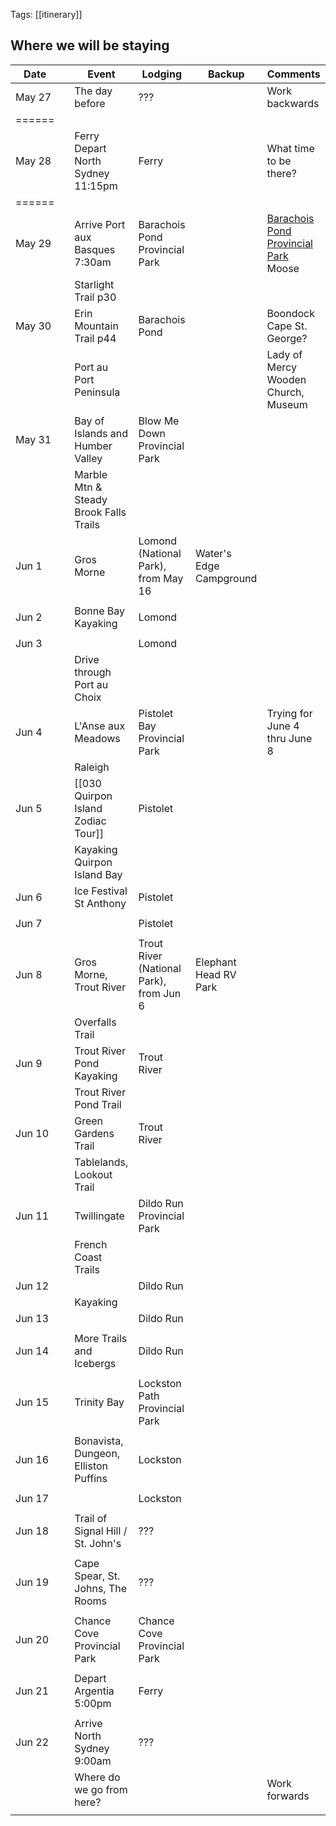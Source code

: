 
Tags: [[itinerary]]

## Where we will be staying

| Date   |     | Event                                  | Lodging                                 | Backup                  | Comments                                                             |
| ------ | --- | -------------------------------------- | --------------------------------------- | ----------------------- | -------------------------------------------------------------------- |
| May 27 |     | The day before                         | ???                                     |                         | Work backwards                                                       |
| ====== |     |                                        |                                         |                         |                                                                      |
| May 28 |     | Ferry Depart North Sydney 11:15pm      | Ferry                                   |                         | What time to be there?                                               |
| ====== |     |                                        |                                         |                         |                                                                      |
| May 29 |     | Arrive Port aux Basques 7:30am         | Barachois Pond Provincial Park          |                         | [Barachois Pond Provincial Park](https://youtu.be/v1jXphFlSGY) Moose |
|        |     | Starlight Trail p30                    |                                         |                         |                                                                      |
| May 30 |     | Erin Mountain Trail p44                | Barachois Pond                          |                         | Boondock Cape St. George?                                            |
|        |     | Port au Port Peninsula                 |                                         |                         | Lady of Mercy Wooden Church, Museum                                  |
| May 31 |     | Bay of Islands and Humber Valley       | Blow Me Down Provincial Park            |                         |                                                                      |
|        |     | Marble Mtn & Steady Brook Falls Trails |                                         |                         |                                                                      |
| Jun 1  |     | Gros Morne                             | Lomond (National Park), from May 16     | Water's Edge Campground |                                                                      |
|        |     |                                        |                                         |                         |                                                                      |
| Jun 2  |     | Bonne Bay Kayaking                     | Lomond                                  |                         |                                                                      |
|        |     |                                        |                                         |                         |                                                                      |
| Jun 3  |     |                                        | Lomond                                  |                         |                                                                      |
|        |     | Drive through Port au Choix            |                                         |                         |                                                                      |
| Jun 4  |     | L'Anse aux Meadows                     | Pistolet Bay Provincial Park            |                         | Trying for June 4 thru  June 8                                       |
|        |     | Raleigh                                |                                         |                         |                                                                      |
| Jun 5  |     | [[030 Quirpon Island Zodiac Tour]]      | Pistolet                                |                         |                                                                      |
|        |     | Kayaking Quirpon Island Bay            |                                         |                         |                                                                      |
| Jun 6  |     | Ice Festival St Anthony                | Pistolet                                |                         |                                                                      |
|        |     |                                        |                                         |                         |                                                                      |
| Jun 7  |     |                                        | Pistolet                                |                         |                                                                      |
|        |     |                                        |                                         |                         |                                                                      |
| Jun 8  |     | Gros Morne, Trout River                | Trout River (National Park), from Jun 6 | Elephant Head RV Park   |                                                                      |
|        |     | Overfalls Trail                        |                                         |                         |                                                                      |
| Jun 9  |     | Trout River Pond Kayaking              | Trout River                             |                         |                                                                      |
|        |     | Trout River Pond Trail                 |                                         |                         |                                                                      |
| Jun 10 |     | Green Gardens Trail                    | Trout River                             |                         |                                                                      |
|        |     | Tablelands, Lookout Trail              |                                         |                         |                                                                      |
| Jun 11 |     | Twillingate                            | Dildo Run Provincial Park               |                         |                                                                      |
|        |     | French Coast Trails                    |                                         |                         |                                                                      |
| Jun 12 |     |                                        | Dildo Run                               |                         |                                                                      |
|        |     | Kayaking                               |                                         |                         |                                                                      |
| Jun 13 |     |                                        | Dildo Run                               |                         |                                                                      |
|        |     |                                        |                                         |                         |                                                                      |
| Jun 14 |     | More Trails and Icebergs               | Dildo Run                               |                         |                                                                      |
|        |     |                                        |                                         |                         |                                                                      |
| Jun 15 |     | Trinity Bay                            | Lockston Path Provincial Park           |                         |                                                                      |
|        |     |                                        |                                         |                         |                                                                      |
| Jun 16 |     | Bonavista, Dungeon, Elliston Puffins   | Lockston                                |                         |                                                                      |
|        |     |                                        |                                         |                         |                                                                      |
| Jun 17 |     |                                        | Lockston                                |                         |                                                                      |
|        |     |                                        |                                         |                         |                                                                      |
| Jun 18 |     | Trail of Signal Hill / St. John's      | ???                                     |                         |                                                                      |
|        |     |                                        |                                         |                         |                                                                      |
| Jun 19 |     | Cape Spear, St. Johns, The Rooms       | ???                                     |                         |                                                                      |
|        |     |                                        |                                         |                         |                                                                      |
| Jun 20 |     | Chance Cove Provincial Park            | Chance Cove Provincial Park             |                         |                                                                      |
|        |     |                                        |                                         |                         |                                                                      |
| Jun 21 |     | Depart Argentia 5:00pm                 | Ferry                                   |                         |                                                                      |
|        |     |                                        |                                         |                         |                                                                      |
| Jun 22 |     | Arrive North Sydney 9:00am             | ???                                     |                         |                                                                      |
|        |     | Where do we go from here?              |                                         |                         | Work forwards                                                        |
|        |     |                                        |                                         |                         |                                                                      |

